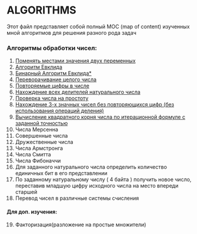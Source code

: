 # ALGORITHMS 
Этот файл представляет собой полный MOC (map of content) изученных мной алгоритмов для решения разного рода задач

### Алгоритмы обработки чисел:
1. [Поменять местами значения двух переменных](https://github.com/ranopashec/FAMCS-PROG/blob/main/ALGORITHMS/Swap%20two%20variables.md)
2. [Алгоритм Евклида](https://github.com/ranopashec/FAMCS-PROG/blob/main/ALGORITHMS/Euclidean%20algorithm.md)
3. [Бинарный Алгоритм Евклида*](https://github.com/ranopashec/FAMCS-PROG/blob/main/ALGORITHMS/Binary%20euclidean%20algorithm.md)
4. [Переворачивание целого числа](https://github.com/ranopashec/FAMCS-PROG/blob/main/ALGORITHMS/reverse%20int.md)
5. [Повторяемые цифры в числе](https://github.com/ranopashec/FAMCS-PROG/blob/main/ALGORITHMS/repeated%20digits%20in%20int.md)
6. [Нахождение всех делителей натурального числа](https://github.com/ranopashec/FAMCS-PROG/blob/main/ALGORITHMS/all%20devisors.md)
7. [Проверка числа на простоту](https://github.com/ranopashec/FAMCS-PROG/blob/main/ALGORITHMS/is%20prime.md)
8. [Нахождение 3-х значных чисел без повторяющихся цифр (без использования операций деления)](https://github.com/ranopashec/FAMCS-PROG/blob/main/ALGORITHMS/three-digit%20numbers%20without%20repeating%20digits.md)
9. [Вычисление квадратного корня числа по итерационной формуле с заданной точностью](https://github.com/ranopashec/FAMCS-PROG/blob/main/ALGORITHMS/square%20root%20of%20a%20number%20with%20a%20given%20accuracy.md)
10. Числа Мерсенна
11. Совершенные числа
12. Дружественные числа
13. Числа Армстронга
14. Числа Смитта
15. Числа Фибоначчи
16. Для заданного натурального числа определить количество
единичных бит в его представлении
17. По заданному натуральному числу ( 4 байта ) получить новое число, переставив младшую цифру исходного числа на место впереди старшей
18. Перевод чисел в различные системы счисления
#### Для доп. изучения:
19. Факторизация(разложение на простые множители)
